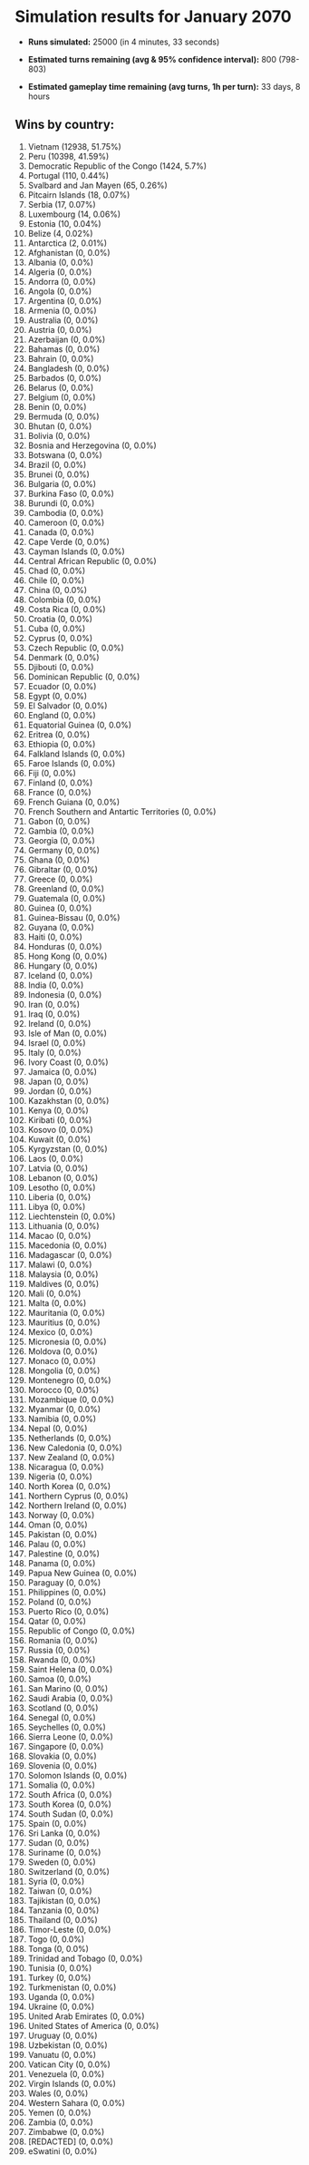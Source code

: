 # Simulation results for January 2070

* **Runs simulated:** 25000 (in 4 minutes, 33 seconds)

* **Estimated turns remaining (avg & 95% confidence interval):** 800 (798-803)

* **Estimated gameplay time remaining (avg turns, 1h per turn):** 33 days, 8 hours

## Wins by country:
1. Vietnam (12938, 51.75%)
2. Peru (10398, 41.59%)
3. Democratic Republic of the Congo (1424, 5.7%)
4. Portugal (110, 0.44%)
5. Svalbard and Jan Mayen (65, 0.26%)
6. Pitcairn Islands (18, 0.07%)
7. Serbia (17, 0.07%)
8. Luxembourg (14, 0.06%)
9. Estonia (10, 0.04%)
10. Belize (4, 0.02%)
11. Antarctica (2, 0.01%)
12. Afghanistan (0, 0.0%)
13. Albania (0, 0.0%)
14. Algeria (0, 0.0%)
15. Andorra (0, 0.0%)
16. Angola (0, 0.0%)
17. Argentina (0, 0.0%)
18. Armenia (0, 0.0%)
19. Australia (0, 0.0%)
20. Austria (0, 0.0%)
21. Azerbaijan (0, 0.0%)
22. Bahamas (0, 0.0%)
23. Bahrain (0, 0.0%)
24. Bangladesh (0, 0.0%)
25. Barbados (0, 0.0%)
26. Belarus (0, 0.0%)
27. Belgium (0, 0.0%)
28. Benin (0, 0.0%)
29. Bermuda (0, 0.0%)
30. Bhutan (0, 0.0%)
31. Bolivia (0, 0.0%)
32. Bosnia and Herzegovina (0, 0.0%)
33. Botswana (0, 0.0%)
34. Brazil (0, 0.0%)
35. Brunei (0, 0.0%)
36. Bulgaria (0, 0.0%)
37. Burkina Faso (0, 0.0%)
38. Burundi (0, 0.0%)
39. Cambodia (0, 0.0%)
40. Cameroon (0, 0.0%)
41. Canada (0, 0.0%)
42. Cape Verde (0, 0.0%)
43. Cayman Islands (0, 0.0%)
44. Central African Republic (0, 0.0%)
45. Chad (0, 0.0%)
46. Chile (0, 0.0%)
47. China (0, 0.0%)
48. Colombia (0, 0.0%)
49. Costa Rica (0, 0.0%)
50. Croatia (0, 0.0%)
51. Cuba (0, 0.0%)
52. Cyprus (0, 0.0%)
53. Czech Republic (0, 0.0%)
54. Denmark (0, 0.0%)
55. Djibouti (0, 0.0%)
56. Dominican Republic (0, 0.0%)
57. Ecuador (0, 0.0%)
58. Egypt (0, 0.0%)
59. El Salvador (0, 0.0%)
60. England (0, 0.0%)
61. Equatorial Guinea (0, 0.0%)
62. Eritrea (0, 0.0%)
63. Ethiopia (0, 0.0%)
64. Falkland Islands (0, 0.0%)
65. Faroe Islands (0, 0.0%)
66. Fiji (0, 0.0%)
67. Finland (0, 0.0%)
68. France (0, 0.0%)
69. French Guiana (0, 0.0%)
70. French Southern and Antartic Territories (0, 0.0%)
71. Gabon (0, 0.0%)
72. Gambia (0, 0.0%)
73. Georgia (0, 0.0%)
74. Germany (0, 0.0%)
75. Ghana (0, 0.0%)
76. Gibraltar (0, 0.0%)
77. Greece (0, 0.0%)
78. Greenland (0, 0.0%)
79. Guatemala (0, 0.0%)
80. Guinea (0, 0.0%)
81. Guinea-Bissau (0, 0.0%)
82. Guyana (0, 0.0%)
83. Haiti (0, 0.0%)
84. Honduras (0, 0.0%)
85. Hong Kong (0, 0.0%)
86. Hungary (0, 0.0%)
87. Iceland (0, 0.0%)
88. India (0, 0.0%)
89. Indonesia (0, 0.0%)
90. Iran (0, 0.0%)
91. Iraq (0, 0.0%)
92. Ireland (0, 0.0%)
93. Isle of Man (0, 0.0%)
94. Israel (0, 0.0%)
95. Italy (0, 0.0%)
96. Ivory Coast (0, 0.0%)
97. Jamaica (0, 0.0%)
98. Japan (0, 0.0%)
99. Jordan (0, 0.0%)
100. Kazakhstan (0, 0.0%)
101. Kenya (0, 0.0%)
102. Kiribati (0, 0.0%)
103. Kosovo (0, 0.0%)
104. Kuwait (0, 0.0%)
105. Kyrgyzstan (0, 0.0%)
106. Laos (0, 0.0%)
107. Latvia (0, 0.0%)
108. Lebanon (0, 0.0%)
109. Lesotho (0, 0.0%)
110. Liberia (0, 0.0%)
111. Libya (0, 0.0%)
112. Liechtenstein (0, 0.0%)
113. Lithuania (0, 0.0%)
114. Macao (0, 0.0%)
115. Macedonia (0, 0.0%)
116. Madagascar (0, 0.0%)
117. Malawi (0, 0.0%)
118. Malaysia (0, 0.0%)
119. Maldives (0, 0.0%)
120. Mali (0, 0.0%)
121. Malta (0, 0.0%)
122. Mauritania (0, 0.0%)
123. Mauritius (0, 0.0%)
124. Mexico (0, 0.0%)
125. Micronesia (0, 0.0%)
126. Moldova (0, 0.0%)
127. Monaco (0, 0.0%)
128. Mongolia (0, 0.0%)
129. Montenegro (0, 0.0%)
130. Morocco (0, 0.0%)
131. Mozambique (0, 0.0%)
132. Myanmar (0, 0.0%)
133. Namibia (0, 0.0%)
134. Nepal (0, 0.0%)
135. Netherlands (0, 0.0%)
136. New Caledonia (0, 0.0%)
137. New Zealand (0, 0.0%)
138. Nicaragua (0, 0.0%)
139. Nigeria (0, 0.0%)
140. North Korea (0, 0.0%)
141. Northern Cyprus (0, 0.0%)
142. Northern Ireland (0, 0.0%)
143. Norway (0, 0.0%)
144. Oman (0, 0.0%)
145. Pakistan (0, 0.0%)
146. Palau (0, 0.0%)
147. Palestine (0, 0.0%)
148. Panama (0, 0.0%)
149. Papua New Guinea (0, 0.0%)
150. Paraguay (0, 0.0%)
151. Philippines (0, 0.0%)
152. Poland (0, 0.0%)
153. Puerto Rico (0, 0.0%)
154. Qatar (0, 0.0%)
155. Republic of Congo (0, 0.0%)
156. Romania (0, 0.0%)
157. Russia (0, 0.0%)
158. Rwanda (0, 0.0%)
159. Saint Helena (0, 0.0%)
160. Samoa (0, 0.0%)
161. San Marino (0, 0.0%)
162. Saudi Arabia (0, 0.0%)
163. Scotland (0, 0.0%)
164. Senegal (0, 0.0%)
165. Seychelles (0, 0.0%)
166. Sierra Leone (0, 0.0%)
167. Singapore (0, 0.0%)
168. Slovakia (0, 0.0%)
169. Slovenia (0, 0.0%)
170. Solomon Islands (0, 0.0%)
171. Somalia (0, 0.0%)
172. South Africa (0, 0.0%)
173. South Korea (0, 0.0%)
174. South Sudan (0, 0.0%)
175. Spain (0, 0.0%)
176. Sri Lanka (0, 0.0%)
177. Sudan (0, 0.0%)
178. Suriname (0, 0.0%)
179. Sweden (0, 0.0%)
180. Switzerland (0, 0.0%)
181. Syria (0, 0.0%)
182. Taiwan (0, 0.0%)
183. Tajikistan (0, 0.0%)
184. Tanzania (0, 0.0%)
185. Thailand (0, 0.0%)
186. Timor-Leste (0, 0.0%)
187. Togo (0, 0.0%)
188. Tonga (0, 0.0%)
189. Trinidad and Tobago (0, 0.0%)
190. Tunisia (0, 0.0%)
191. Turkey (0, 0.0%)
192. Turkmenistan (0, 0.0%)
193. Uganda (0, 0.0%)
194. Ukraine (0, 0.0%)
195. United Arab Emirates (0, 0.0%)
196. United States of America (0, 0.0%)
197. Uruguay (0, 0.0%)
198. Uzbekistan (0, 0.0%)
199. Vanuatu (0, 0.0%)
200. Vatican City (0, 0.0%)
201. Venezuela (0, 0.0%)
202. Virgin Islands (0, 0.0%)
203. Wales (0, 0.0%)
204. Western Sahara (0, 0.0%)
205. Yemen (0, 0.0%)
206. Zambia (0, 0.0%)
207. Zimbabwe (0, 0.0%)
208. [REDACTED] (0, 0.0%)
209. eSwatini (0, 0.0%)
